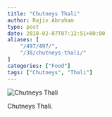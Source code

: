 ```yaml
---
title: "Chutneys Thali"
author: Rajiv Abraham
type: post
date: 2018-02-07T07:12:51+00:00
aliases: [
    "/497/497/",
    "/38/chutneys-thali/"
]
categories: ["Food"]
tags: ["Chutneys", "Thali"]
---
```


![Chutneys Thali](/images/Chutneys-Thali.jpg)
  
Chutneys Thali.